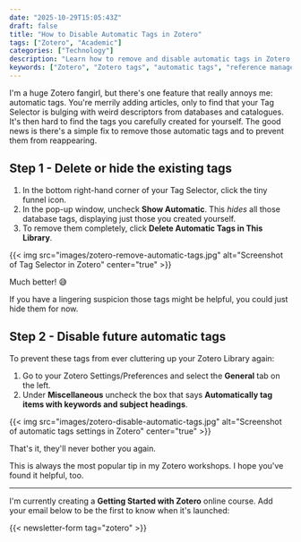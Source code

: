 ```yaml
---
date: "2025-10-29T15:05:43Z"
draft: false
title: "How to Disable Automatic Tags in Zotero"
tags: ["Zotero", "Academic"]
categories: ["Technology"] 
description: "Learn how to remove and disable automatic tags in Zotero with this quick two-step guide. Stop database tags from cluttering your Zotero library and keep only the tags you create yourself."
keywords: ["Zotero", "Zotero tags", "automatic tags", "reference management", "academic researchers", "research workflow"]
---
```


I'm a huge Zotero fangirl, but there's one feature that really annoys me: automatic tags. You're merrily adding articles, only to find that your Tag Selector is bulging with weird descriptors from databases and catalogues. It's then hard to find the tags you carefully created for yourself. The good news is there's a simple fix to remove those automatic tags and to prevent them from reappearing.

## Step 1 - Delete or hide the existing tags

1. In the bottom right-hand corner of your Tag Selector, click the tiny funnel icon.
2. In the pop-up window, uncheck **Show Automatic**. This *hides* all those database tags, displaying just those you created yourself.
3. To remove them completely, click **Delete Automatic Tags in This Library**.

{{< img src="images/zotero-remove-automatic-tags.jpg" alt="Screenshot of Tag Selector in Zotero" center="true" >}}

Much better! 😅

If you have a lingering suspicion those tags might be helpful, you could just hide them for now.

## Step 2 - Disable future automatic tags

To prevent these tags from ever cluttering up your Zotero Library again:

1. Go to your Zotero Settings/Preferences and select the **General** tab on the left.
2. Under **Miscellaneous** uncheck the box that says **Automatically tag items with keywords and subject headings**.

{{< img src="images/zotero-disable-automatic-tags.jpg" alt="Screenshot of automatic tags settings in Zotero" center="true" >}}

That's it, they'll never bother you again.

This is always the most popular tip in my Zotero workshops. I hope you've found it helpful, too.

---

I'm currently creating a **Getting Started with Zotero** online course. Add your email below to be the first to know when it's launched:

{{< newsletter-form tag="zotero" >}}